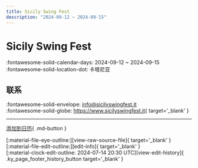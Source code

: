 ```yaml
---
title: Sicily Swing Fest
description: "2024-09-12 ~ 2024-09-15"
---
```


# Sicily Swing Fest 

:fontawesome-solid-calendar-days: 2024-09-12 ~ 2024-09-15  
:fontawesome-solid-location-dot: 卡塔尼亚  

## 联系

:fontawesome-solid-envelope: <info@sicilyswingfest.it>  
:fontawesome-solid-globe: <https://www.sicilyswingfest.it>{ target='_blank' }  

---

[添加到日历](https://swing.news/ics/zh-Hans/2024/it_IT/sicily-swing-fest-2024.ics){ .md-button }

<div class="ky_page_footer" markdown>
<div class="ky_page_footer_trailing" markdown="span">
[:material-file-eye-outline:][view-raw-source-file]{ target='_blank' }
[:material-file-edit-outline:][edit-info]{ target='_blank' }
</div>
<div class="ky_page_footer_leading" markdown="span">
[:material-clock-edit-outline: 2024-07-14 20:30 UTC][view-edit-history]{ .ky_page_footer_history_button target='_blank' }
</div>
</div>

[view-raw-source-file]: https://github.com/swingdance/events/blob/main/2024/it_IT/sicily-swing-fest-2024.json "查看原始源文件"
[edit-info]: https://github.com/swingdance/events/issues/new?assignees=&labels=update+event&projects=&template=03-update_entity.yml&title=%5B2024%2Fit_IT%5D%20Sicily%20Swing%20Fest&region=it_IT&year=2024&id=sicily-swing-fest-2024&name=Sicily%20Swing%20Fest&org_id= "编辑信息"

[view-edit-history]: https://github.com/swingdance/events/commits/main/2024/it_IT/sicily-swing-fest-2024.json "查看编辑历史"
